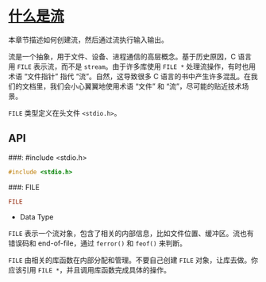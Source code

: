 # [什么是流](https://www.gnu.org/software/libc/manual/html_node/Streams.html#Streams)

本章节描述如何创建流，然后通过流执行输入输出。

流是一个抽象，用于文件、设备、进程通信的高层概念。基于历史原因，C 语言用 `FILE` 表示流，而不是 `stream`。由于许多库使用 `FILE *` 处理流操作，有时也用术语 “文件指针” 指代 “流”。自然，这导致很多 C 语言的书中产生许多混乱。在我们的文档里，我们会小心翼翼地使用术语 “文件” 和 “流”，尽可能的贴近技术场景。

`FILE` 类型定义在头文件 `<stdio.h>`。

## API

###: #include &lt;stdio.h&gt;

```c
#include <stdio.h>
```

###: FILE

```c
FILE
```

* Data Type

`FILE` 表示一个流对象，包含了相关的内部信息，比如文件位置、缓冲区。流也有错误码和 end-of-file，通过 `ferror()` 和 `feof()` 来判断。

`FILE` 由相关的库函数在内部分配和管理。不要自己创建 `FILE` 对象，让库去做。你应该引用 `FILE *`，并且调用库函数完成具体的操作。

